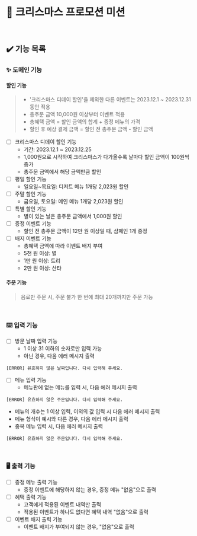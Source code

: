 # 🎄 크리스마스 프로모션 미션

<br/>

## ✔️ 기능 목록

### ✨ 도메인 기능

#### 할인 기능
> - '크리스마스 디데이 할인'을 제외한 다른 이벤트는 2023.12.1 ~ 2023.12.31 동안 적용
> - 총주문 금액 10,000원 이상부터 이벤트 적용
> - 총혜택 금액 = 할인 금액의 합계 + 증정 메뉴의 가격
> - 할인 후 예상 결제 금액 = 할인 전 총주문 금액 - 할인 금액

- [ ] 크리스마스 디데이 할인 기능
  - 기간: 2023.12.1 ~ 2023.12.25
  - 1,000원으로 시작하여 크리스마스가 다가올수록 날마다 할인 금액이 100원씩 증가 
  - 총주문 금액에서 해당 금액만큼 할인
- [ ] 평일 할인 기능
  - 일요일~목요일: 디저트 메뉴 1개당 2,023원 할인
- [ ] 주말 할인 기능
  - 금요일, 토요일: 메인 메뉴 1개당 2,023원 할인
- [ ] 특별 할인 기능
  - 별이 있는 날은 총주문 금액에서 1,000원 할인
- [ ] 증정 이벤트 기능
  -  할인 전 총주문 금액이 12만 원 이상일 때, 샴페인 1개 증정
- [ ] 배지 이벤트 기능
  - 총혜택 금액에 따라 이벤트 배지 부여
  - 5천 원 이상: 별 
  - 1만 원 이상: 트리 
  - 2만 원 이상: 산타

#### 주문 기능
> 음료만 주문 시, 주문 불가
> 한 번에 최대 20개까지만 주문 가능

<br/>

### ⌨️ 입력 기능
- [ ] 방문 날짜 입력 기능
  - 1 이상 31 이하의 숫자로만 입력 가능
  - 아닌 경우, 다음 에러 메시지 출력
```
[ERROR] 유효하지 않은 날짜입니다. 다시 입력해 주세요.
```

- [ ] 메뉴 입력 기능
  - 메뉴판에 없는 메뉴를 입력 시, 다음 에러 메시지 출력
```
[ERROR] 유효하지 않은 주문입니다. 다시 입력해 주세요.
```
  - 메뉴의 개수는 1 이상 입력, 이외의 값 입력 시 다음 에러 메시지 출력
  - 메뉴 형식이 예시와 다른 경우, 다음 에러 메시지 출력
  - 중복 메뉴 입력 시, 다음 에러 메시지 출력
```
[ERROR] 유효하지 않은 주문입니다. 다시 입력해 주세요.
```

<br/>

### 🖥️ 출력 기능
- [ ] 증정 메뉴 출력 기능
  - 증정 이벤트에 해당하지 않는 경우, 증정 메뉴 "없음"으로 출력
- [ ] 혜택 출력 기능
  - 고객에게 적용된 이벤트 내역만 출력
  - 적용된 이벤트가 하나도 없다면 혜택 내역 "없음"으로 출력
- [ ] 이벤트 배지 출력 기능
  - 이벤트 배지가 부여되지 않는 경우, "없음"으로 출력
